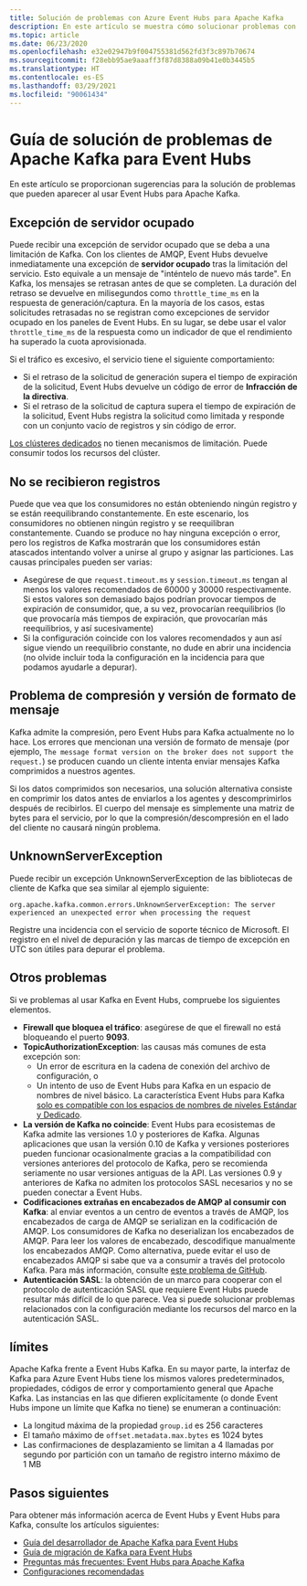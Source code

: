 ```yaml
---
title: Solución de problemas con Azure Event Hubs para Apache Kafka
description: En este artículo se muestra cómo solucionar problemas con Azure Event Hubs para Apache Kafka
ms.topic: article
ms.date: 06/23/2020
ms.openlocfilehash: e32e02947b9f004755381d562fd3f3c897b70674
ms.sourcegitcommit: f28ebb95ae9aaaff3f87d8388a09b41e0b3445b5
ms.translationtype: HT
ms.contentlocale: es-ES
ms.lasthandoff: 03/29/2021
ms.locfileid: "90061434"
---
```

# <a name="apache-kafka-troubleshooting-guide-for-event-hubs"></a>Guía de solución de problemas de Apache Kafka para Event Hubs
En este artículo se proporcionan sugerencias para la solución de problemas que pueden aparecer al usar Event Hubs para Apache Kafka. 

## <a name="server-busy-exception"></a>Excepción de servidor ocupado
Puede recibir una excepción de servidor ocupado que se deba a una limitación de Kafka. Con los clientes de AMQP, Event Hubs devuelve inmediatamente una excepción de **servidor ocupado** tras la limitación del servicio. Esto equivale a un mensaje de "inténtelo de nuevo más tarde". En Kafka, los mensajes se retrasan antes de que se completen. La duración del retraso se devuelve en milisegundos como `throttle_time_ms` en la respuesta de generación/captura. En la mayoría de los casos, estas solicitudes retrasadas no se registran como excepciones de servidor ocupado en los paneles de Event Hubs. En su lugar, se debe usar el valor `throttle_time_ms` de la respuesta como un indicador de que el rendimiento ha superado la cuota aprovisionada.

Si el tráfico es excesivo, el servicio tiene el siguiente comportamiento:

- Si el retraso de la solicitud de generación supera el tiempo de expiración de la solicitud, Event Hubs devuelve un código de error de **Infracción de la directiva**.
- Si el retraso de la solicitud de captura supera el tiempo de expiración de la solicitud, Event Hubs registra la solicitud como limitada y responde con un conjunto vacío de registros y sin código de error.

[Los clústeres dedicados](event-hubs-dedicated-overview.md) no tienen mecanismos de limitación. Puede consumir todos los recursos del clúster.

## <a name="no-records-received"></a>No se recibieron registros
Puede que vea que los consumidores no están obteniendo ningún registro y se están reequilibrando constantemente. En este escenario, los consumidores no obtienen ningún registro y se reequilibran constantemente. Cuando se produce no hay ninguna excepción o error, pero los registros de Kafka mostrarán que los consumidores están atascados intentando volver a unirse al grupo y asignar las particiones. Las causas principales pueden ser varias:

- Asegúrese de que `request.timeout.ms` y `session.timeout.ms` tengan al menos los valores recomendados de 60000 y 30000 respectivamente. Si estos valores son demasiado bajos podrían provocar tiempos de expiración de consumidor, que, a su vez, provocarían reequilibrios (lo que provocaría más tiempos de expiración, que provocarían más reequilibrios, y así sucesivamente) 
- Si la configuración coincide con los valores recomendados y aun así sigue viendo un reequilibrio constante, no dude en abrir una incidencia (no olvide incluir toda la configuración en la incidencia para que podamos ayudarle a depurar).

## <a name="compressionmessage-format-version-issue"></a>Problema de compresión y versión de formato de mensaje
Kafka admite la compresión, pero Event Hubs para Kafka actualmente no lo hace. Los errores que mencionan una versión de formato de mensaje (por ejemplo, `The message format version on the broker does not support the request.`) se producen cuando un cliente intenta enviar mensajes Kafka comprimidos a nuestros agentes.

Si los datos comprimidos son necesarios, una solución alternativa consiste en comprimir los datos antes de enviarlos a los agentes y descomprimirlos después de recibirlos. El cuerpo del mensaje es simplemente una matriz de bytes para el servicio, por lo que la compresión/descompresión en el lado del cliente no causará ningún problema.

## <a name="unknownserverexception"></a>UnknownServerException
Puede recibir un excepción UnknownServerException de las bibliotecas de cliente de Kafka que sea similar al ejemplo siguiente: 

```
org.apache.kafka.common.errors.UnknownServerException: The server experienced an unexpected error when processing the request
```

Registre una incidencia con el servicio de soporte técnico de Microsoft.  El registro en el nivel de depuración y las marcas de tiempo de excepción en UTC son útiles para depurar el problema. 

## <a name="other-issues"></a>Otros problemas
Si ve problemas al usar Kafka en Event Hubs, compruebe los siguientes elementos.

- **Firewall que bloquea el tráfico**: asegúrese de que el firewall no está bloqueando el puerto **9093**.
- **TopicAuthorizationException**: las causas más comunes de esta excepción son:
    - Un error de escritura en la cadena de conexión del archivo de configuración, o
    - Un intento de uso de Event Hubs para Kafka en un espacio de nombres de nivel básico. La característica Event Hubs para Kafka [solo es compatible con los espacios de nombres de niveles Estándar y Dedicado](https://azure.microsoft.com/pricing/details/event-hubs/).
- **La versión de Kafka no coincide**: Event Hubs para ecosistemas de Kafka admite las versiones 1.0 y posteriores de Kafka. Algunas aplicaciones que usan la versión 0.10 de Kafka y versiones posteriores pueden funcionar ocasionalmente gracias a la compatibilidad con versiones anteriores del protocolo de Kafka, pero se recomienda seriamente no usar versiones antiguas de la API. Las versiones 0.9 y anteriores de Kafka no admiten los protocolos SASL necesarios y no se pueden conectar a Event Hubs.
- **Codificaciones extrañas en encabezados de AMQP al consumir con Kafka**: al enviar eventos a un centro de eventos a través de AMQP, los encabezados de carga de AMQP se serializan en la codificación de AMQP. Los consumidores de Kafka no deserializan los encabezados de AMQP. Para leer los valores de encabezado, descodifique manualmente los encabezados AMQP. Como alternativa, puede evitar el uso de encabezados AMQP si sabe que va a consumir a través del protocolo Kafka. Para más información, consulte [este problema de GitHub](https://github.com/Azure/azure-event-hubs-for-kafka/issues/56).
- **Autenticación SASL**: la obtención de un marco para cooperar con el protocolo de autenticación SASL que requiere Event Hubs puede resultar más difícil de lo que parece. Vea si puede solucionar problemas relacionados con la configuración mediante los recursos del marco en la autenticación SASL. 

## <a name="limits"></a>límites
Apache Kafka frente a Event Hubs Kafka. En su mayor parte, la interfaz de Kafka para Azure Event Hubs tiene los mismos valores predeterminados, propiedades, códigos de error y comportamiento general que Apache Kafka. Las instancias en las que difieren explícitamente (o donde Event Hubs impone un límite que Kafka no tiene) se enumeran a continuación:

- La longitud máxima de la propiedad `group.id` es 256 caracteres
- El tamaño máximo de `offset.metadata.max.bytes` es 1024 bytes
- Las confirmaciones de desplazamiento se limitan a 4 llamadas por segundo por partición con un tamaño de registro interno máximo de 1 MB


## <a name="next-steps"></a>Pasos siguientes
Para obtener más información acerca de Event Hubs y Event Hubs para Kafka, consulte los artículos siguientes:  

- [Guía del desarrollador de Apache Kafka para Event Hubs](apache-kafka-developer-guide.md)
- [Guía de migración de Kafka para Event Hubs](apache-kafka-migration-guide.md)
- [Preguntas más frecuentes: Event Hubs para Apache Kafka](apache-kafka-frequently-asked-questions.md)
- [Configuraciones recomendadas](apache-kafka-configurations.md)

